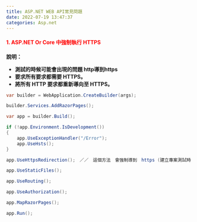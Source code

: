 ```yaml
---
title: ASP.NET WEB API常見問題
date: 2022-07-19 13:47:37
categories: Asp.net
---
```



#### <font color='red'>1. ASP.NET Or Core 中強制執行 HTTPS</font>

**說明：**
- **測試的時候可能會出現的問題 http導到https**
- **要求所有要求都需要 HTTPS。**
- **將所有 HTTP 要求都重新導向至 HTTPS。**

```C#
var builder = WebApplication.CreateBuilder(args);

builder.Services.AddRazorPages();

var app = builder.Build();

if (!app.Environment.IsDevelopment())
{
    app.UseExceptionHandler("/Error");
    app.UseHsts();
}

app.UseHttpsRedirection();　／／　這個方法　會強制導到　https (建立專案測試時 請先不要用)

app.UseStaticFiles();

app.UseRouting();

app.UseAuthorization();

app.MapRazorPages();

app.Run();
```